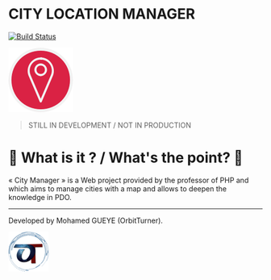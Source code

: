 # CITY LOCATION MANAGER

[![Build Status](https://travis-ci.org/joemccann/dillinger.svg?branch=master)](https://github.com/orbitturner/gestionVillepdo/)


![Image of BDP](https://github.com/orbitturner/gestionVillepdo/blob/master/public/template/dist/img/appLogo.png)

> STILL IN DEVELOPMENT / NOT IN PRODUCTION

# 🤔 What is it ? / What's the point? 🤔
« City Manager » is a Web project provided by the professor of PHP and which aims to manage cities with a map and allows to deepen the knowledge in PDO.


______________________________________________________
Developed by Mohamed GUEYE (OrbitTurner).

![Image of OT](https://github.com/orbitturner/challenger/blob/master/images/orbitturner1.png)
